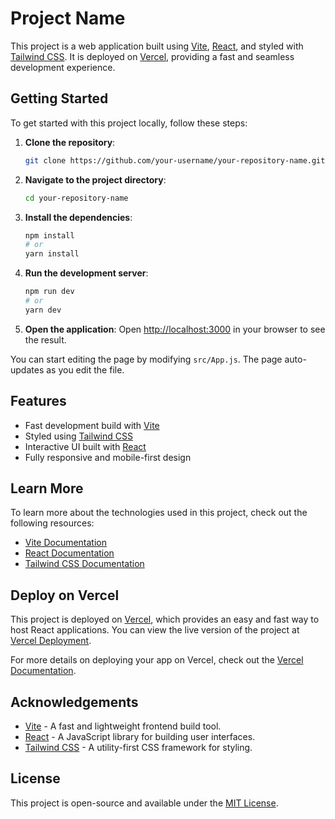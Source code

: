 # Project Name

This project is a web application built using [Vite](https://vitejs.dev/), [React](https://reactjs.org/), and styled with [Tailwind CSS](https://tailwindcss.com/). It is deployed on [Vercel](https://vercel.com/), providing a fast and seamless development experience.

## Getting Started

To get started with this project locally, follow these steps:

1. **Clone the repository**:
    ```bash
    git clone https://github.com/your-username/your-repository-name.git
    ```

2. **Navigate to the project directory**:
    ```bash
    cd your-repository-name
    ```

3. **Install the dependencies**:
    ```bash
    npm install
    # or
    yarn install
    ```

4. **Run the development server**:
    ```bash
    npm run dev
    # or
    yarn dev
    ```

5. **Open the application**:
    Open [http://localhost:3000](http://localhost:3000) in your browser to see the result.

You can start editing the page by modifying `src/App.js`. The page auto-updates as you edit the file.

## Features

- Fast development build with [Vite](https://vitejs.dev/)
- Styled using [Tailwind CSS](https://tailwindcss.com/)
- Interactive UI built with [React](https://reactjs.org/)
- Fully responsive and mobile-first design

## Learn More

To learn more about the technologies used in this project, check out the following resources:

- [Vite Documentation](https://vitejs.dev/)
- [React Documentation](https://reactjs.org/docs)
- [Tailwind CSS Documentation](https://tailwindcss.com/docs)

## Deploy on Vercel

This project is deployed on [Vercel](https://vercel.com/), which provides an easy and fast way to host React applications. You can view the live version of the project at [Vercel Deployment](https://your-vercel-link.vercel.app).

For more details on deploying your app on Vercel, check out the [Vercel Documentation](https://vercel.com/docs).

## Acknowledgements

- [Vite](https://vitejs.dev/) - A fast and lightweight frontend build tool.
- [React](https://reactjs.org/) - A JavaScript library for building user interfaces.
- [Tailwind CSS](https://tailwindcss.com/) - A utility-first CSS framework for styling.

## License

This project is open-source and available under the [MIT License](LICENSE).
